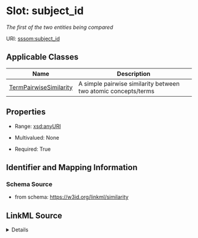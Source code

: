 # Slot: subject_id
_The first of the two entities being compared_


URI: [sssom:subject_id](http://w3id.org/sssom/subject_id)



<!-- no inheritance hierarchy -->




## Applicable Classes

| Name | Description |
| --- | --- |
[TermPairwiseSimilarity](TermPairwiseSimilarity.md) | A simple pairwise similarity between two atomic concepts/terms






## Properties

* Range: [xsd:anyURI](http://www.w3.org/2001/XMLSchema#anyURI)
* Multivalued: None



* Required: True





## Identifier and Mapping Information







### Schema Source


* from schema: https://w3id.org/linkml/similarity




## LinkML Source

<details>
```yaml
name: subject_id
description: The first of the two entities being compared
from_schema: https://w3id.org/linkml/similarity
rank: 1000
slot_uri: sssom:subject_id
alias: subject_id
domain_of:
- TermPairwiseSimilarity
range: uriorcurie
required: true

```
</details>